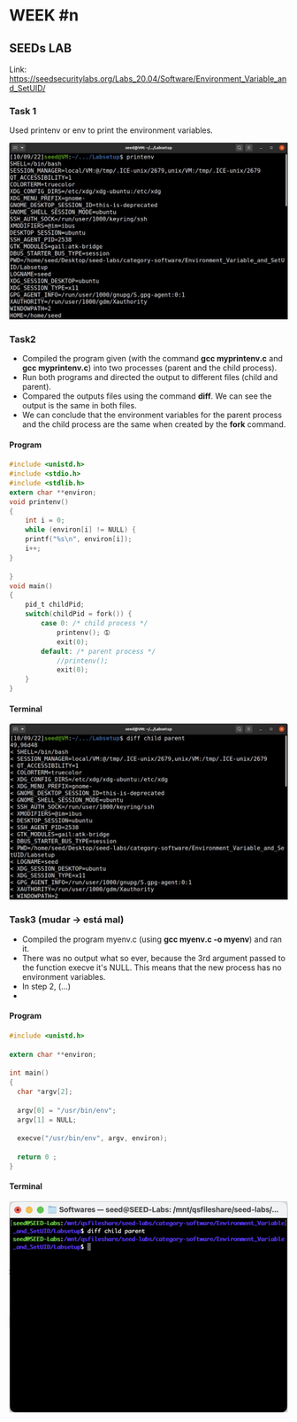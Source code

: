 # WEEK #n

## SEEDs LAB

Link: https://seedsecuritylabs.org/Labs_20.04/Software/Environment_Variable_and_SetUID/

### Task 1
Used printenv or env to print the environment variables.

![Terminal print of task 1](img/category-software/Environment_Variable_and_SetUID/task1(printenv).JPG)

### Task2
- Compiled the program given (with the command **gcc myprintenv.c** and **gcc myprintenv.c**) into two processes (parent and the child process).
- Run both programs and directed the output to different files (child and parent).
- Compared the outputs files using the command **diff**. We can see the output is the same in both files.
- We can conclude that the environment variables for the parent process and the child process are the same when created by the **fork** command.

#### Program

``` c
#include <unistd.h>
#include <stdio.h>
#include <stdlib.h>
extern char **environ;
void printenv()
{
    int i = 0;
    while (environ[i] != NULL) {
    printf("%s\n", environ[i]);
    i++;
}

}
void main()
{
    pid_t childPid;
    switch(childPid = fork()) {
        case 0: /* child process */
            printenv(); ➀
            exit(0);
        default: /* parent process */
            //printenv();
            exit(0);
    }
}
```

#### Terminal

![Terminal print of task 1](img/category-software/Environment_Variable_and_SetUID/task2(processes).JPG)

### Task3 (mudar -> está mal)
- Compiled the program myenv.c (using **gcc myenv.c -o myenv**) and ran it. 
- There was no output what so ever, because the 3rd argument passed to the function execve it's NULL. This means that the new process has no environment variables.
- In step 2, (...)
- 

#### Program

``` c
#include <unistd.h>

extern char **environ;

int main()
{
  char *argv[2];

  argv[0] = "/usr/bin/env";
  argv[1] = NULL;

  execve("/usr/bin/env", argv, environ);  

  return 0 ;
}
```

#### Terminal

![Terminal print of task 1](img/category-software/Environment_Variable_and_SetUID/task3__diff_.png)
